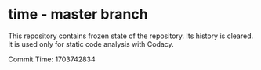 # time - master branch

This repository contains frozen state of the repository.
Its history is cleared. It is used only for static code
analysis with Codacy.

Commit Time: 1703742834
